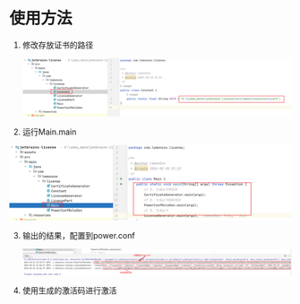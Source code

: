 # 使用方法

1. 修改存放证书的路径

   ![image-20240221125445969](./assets/image-20240221125445969.png)

2. 运行Main.main

![image-20240221125543935](./assets/image-20240221125543935.png)

3. 输出的结果，配置到power.conf

   ![image-20240221125543935](./assets/image-20240221125904269.png)

4. 使用生成的激活码进行激活

